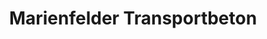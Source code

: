 ---
title: "Marienfelder Transportbeton"
url: /marienfeld/marienfelder-transportbeton/
shop: Baustoffe
---